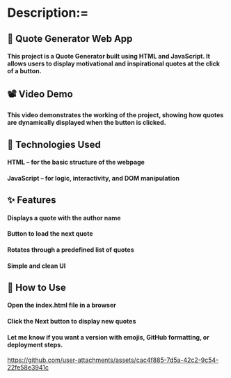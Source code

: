 # Description:=

## 💬 Quote Generator Web App

#### This project is a Quote Generator built using HTML and JavaScript. It allows users to display motivational and inspirational quotes at the click of a button.

## 📽️ Video Demo

#### This video demonstrates the working of the project, showing how quotes are dynamically displayed when the button is clicked.

## 🔧 Technologies Used

#### HTML – for the basic structure of the webpage

#### JavaScript – for logic, interactivity, and DOM manipulation

## ✨ Features

#### Displays a quote with the author name

#### Button to load the next quote

#### Rotates through a predefined list of quotes

#### Simple and clean UI

## 📁 How to Use

#### Open the index.html file in a browser

#### Click the Next button to display new quotes

#### Let me know if you want a version with emojis, GitHub formatting, or deployment steps.



 https://github.com/user-attachments/assets/cac4f885-7d5a-42c2-9c54-22fe58e3941c









